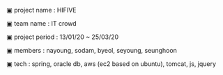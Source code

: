 ▣ project name : HIFIVE

▣ team name : IT crowd

▣ project period : 13/01/20 ~ 25/03/20

▣ members : nayoung, sodam, byeol, seyoung, seunghoon

▣ tech : spring, oracle db, aws (ec2 based on ubuntu), tomcat, js, jquery

